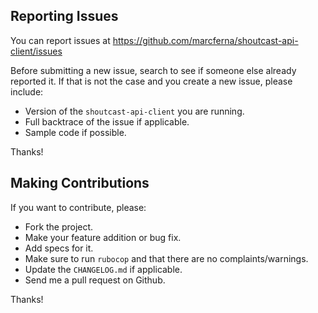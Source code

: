 ## Reporting Issues

You can report issues at https://github.com/marcferna/shoutcast-api-client/issues

Before submitting a new issue, search to see if someone else already reported it.
If that is not the case and you create a new issue, please include:
* Version of the `shoutcast-api-client` you are running.
* Full backtrace of the issue if applicable.
* Sample code if possible.

Thanks!

## Making Contributions

If you want to contribute, please:

  * Fork the project.
  * Make your feature addition or bug fix.
  * Add specs for it.
  * Make sure to run `rubocop` and that there are no complaints/warnings.
  * Update the `CHANGELOG.md` if applicable.
  * Send me a pull request on Github.

Thanks!
